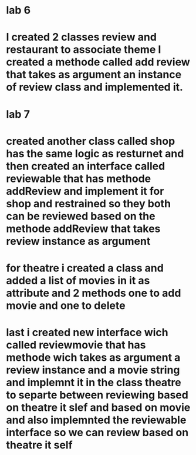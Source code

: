 # lab 6
# I created 2 classes review and restaurant  to associate theme I created a methode called add review that takes as argument an instance of review class and implemented it.

# lab 7

# created another class called shop has the same logic as resturnet and then created an interface called reviewable that has methode addReview and implement it for shop and restrained so they both can be reviewed based on the methode addReview that takes review instance as argument

# for theatre i created a class and added a list of movies in it as attribute and 2 methods one to add movie and one to delete

# last i created new interface wich called reviewmovie that has methode wich takes as argument a review instance and a movie string and implemnt it in the class theatre to separte between reviewing based on theatre it slef and based on movie and also implemnted the reviewable interface so we can review based on theatre it self
